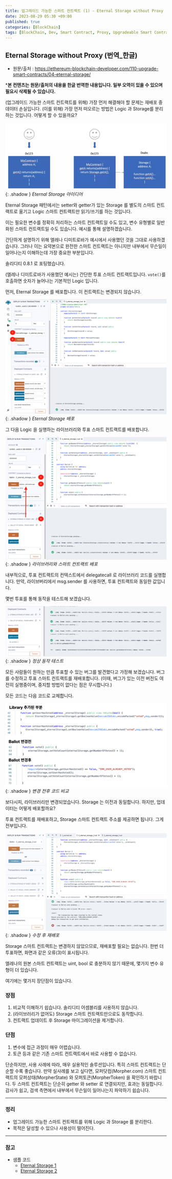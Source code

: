 ```yaml
---
title: 업그레이드 가능한 스마트 컨트랙트 (1) - Eternal Storage without Proxy
date: 2023-08-29 05:30 +09:00
published: true
categories: [BlockChain]
tags: [BlockChain, Dev, Smart Contract, Proxy, Upgradeable Smart Contract, Solidity, 번역]
---
```


## Eternal Storage without Proxy (번역_한글)
- 원문/출처 : https://ethereum-blockchain-developer.com/110-upgrade-smart-contracts/04-eternal-storage/

***본 컨텐츠는 원문/출처의 내용을 한글 번역한 내용입니다. 일부 오역이 있을 수 있으며 필요시 삭제될 수 있습니다.**

(업그레이드 가능한 스마트 컨트랙트를 위해) 가장 먼저 해결해야 할 문제는 재배포 중 데이터 손실입니다. (이를 위해) 가장 먼저 떠오르는 방법은 Logic 과 Storage를 분리하는 것입니다. 어떻게 할 수 있을까요?

![Eternal Storage Idea](/assets/images/eternal_storage_without_proxy_1.png){: .shadow }
_Eternal Storage 아이디어_

Eternal Storage 패턴에서는 setter와 getter가 있는 Storage 를 별도의 스마트 컨트랙트로 옮기고 Logic 스마트 컨트랙트만 읽기/쓰기를 하는 것입니다. 

이는 필요한 변수를 정확히 처리하는 스마트 컨트랙트일 수도 있고, 변수 유형별로 일반화된 스마트 컨트랙트일 수도 있습니다. 예시를 통해 설명하겠습니다. 

간단하게 설명하기 위해 엘레나 디미트로바가 예시에서 사용했던 것을 그대로 사용하겠습니다. 그러나 이는 요약본으로 완전한 스마트 컨트랙트는 아니지만 내부에서 무슨일이 일어나는지 이해하는데 가장 중요한 부분입니다. 

솔리디티 0.8.1 로 포팅했습니다. 

(엘레나 디미트로바가 사용했던 예시는) 간단한 투표 스마트 컨트랙트입니다. `vote()`를 호출하면 숫자가 늘어나는 기본적인 Logic 입니다. 

먼저, Eternal Storage 를 배포합니다. 이 컨트랙트는 변경되지 않습니다. 

![remix_ide_1](/assets/images/2_eternal_storage_remix_ide_1.png){: .shadow }
_Eternal Storage 배포_

그 다음 Logic 을 실행하는 라이브러리와 투표 스마트 컨트랙트를 배포합니다. 

![remix_ide_2](/assets/images/2_eternal_storage_remix_ide_2.png){: .shadow }
_라이브러리와 스마트 컨트랙트 배포_

내부적으로, 투표 컨트랙트의 컨텍스트에서 delegatecall 로 라이브러리 코드를 실행합니다. 만약, 라이브버리에서 msg.sender 를 사용하면, 투표 컨트랙트와 동일한 값입니다. 

몇번 투표를 통해 동작을 테스트해 보겠습니다. 

![remix_ide_3](/assets/images/2_eternal_storage_remix_ide_3.png){: .shadow }
_정상 동작 테스트_

모든 사람들이 원하는 만큼 투표할 수 있는 버그를 발견했다고 가정해 보겠습니다. 
버그를 수정하고 투표 스마트 컨트랙트를 재배포합니다. (이때, 버그가 있는 이전 버전도 여전히 실행중이며, 중지할 방법이 없다는 점은 무시합니다.)

모든 코드는 다음 코드로 교체합니다. 

![compare_code](/assets/images/compare_code.png){: .shadow }
_변경 전후 코드 비교_

보다시피, 라이브러리만 변경되었습니다. Storage 는 이전과 동일합니다. 
하지만, 업데이터는 어떻게 배포할까요?

투표 컨트랙트를 재배포하고, Storage 스마트 컨트랙트 주소를 제공하면 됩니다. 그게 전부입니다. 

![remix_ide_4](/assets/images/2_eternal_storage_remix_ide_4.png){: .shadow }
_수정 후 재배포_

Storage 스마트 컨트랙트는 변경하지 않았으므로, 재배포할 필요는 없습니다. 한번 더 투표하면, 화면과 같은 오류(3)이 표시됩니다. 

엘레나의 원본 스마트 컨트랙트는 uint, bool 로 충분하지 않기 때문에, 몇가지 변수 유형이 더 있습니다. 

여기에는 몇가지 장단점이 있습니다. 

### 장점
1. 비교적 이해하기 쉽습니다. 솔리디티 어셈블리를 사용하지 않습니다.
2. (라이브러리가 없어도) Storage 스마트 컨트랙트만으로도 동작합니다.
3. 컨트랙트 업데이트 후 Storage 마이그레이션을 제거합니다. 

### 단점
1. 변수에 접근 과정이 매우 어렵습니다. 
2. 토큰 등과 같은 기존 스마트 컨트랙트에서 바로 사용할 수 없습니다. 

단순하지만, 사용 사례에 따라, 매우 실용적인 솔루션입니다. 특히 스마트 컨트랙트는 단순할 수록 좋습니다. 만약 실사례를 보고 싶다면, 모퍼닷컴(Morpher.com) 스마트 컨트랙트의 모퍼상태(MorpherState) 와 모퍼토큰(MorpherToken) 을 확인하기 바랍니다. 두 스마트 컨트랙트는 단순히 getter 와 setter 로 연결되지만, 효과는 동일합니다. 감사가 쉽고, 검색 측면에서 내부에서 무슨일이 일어나는지 파악하기 쉽습니다. 

---
### 정리
* 업그레이드 가능한 스마트 컨트랙트를 위해 Logic 과 Storage 를 분리한다. 
* 목적은 달성할 수 있으나 사용성이 떨어진다. 

---
### 참고
* 샘플 코드
    - [Eternal Storage 1](https://github.com/KeiTechNote/blog/tree/main/codes/2_eternal_storage_1.sol)
    - [Eternal Storage 2](https://github.com/KeiTechNote/blog/tree/main/codes/2_eternal_storage_2.sol)

